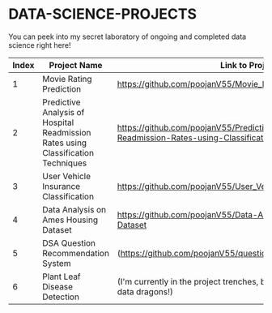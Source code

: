 # DATA-SCIENCE-PROJECTS
You can peek into my secret laboratory of ongoing and completed data science right here!

| Index | Project Name | Link to Project |
|----------|----------|----------|
| 1 | Movie Rating Prediction | https://github.com/poojanV55/Movie_Rating_Predictions|
| 2 | Predictive Analysis of Hospital Readmission Rates using Classification Techniques | https://github.com/poojanV55/Predictive-Analysis-of-Hospital-Readmission-Rates-using-Classification-Techniques |
| 3 | User Vehicle Insurance Classification | https://github.com/poojanV55/User_Vehicle_Insurance_Classification |
| 4 | Data Analysis on Ames Housing Dataset | https://github.com/poojanV55/Data-Analysis-on-Ames-Housing-Dataset |
| 5 | DSA Question Recommendation System | (https://github.com/poojanV55/question_recomendation) |
| 6 | Plant Leaf Disease Detection | (I'm currently in the project trenches, battling code gremlins and data dragons!) |



